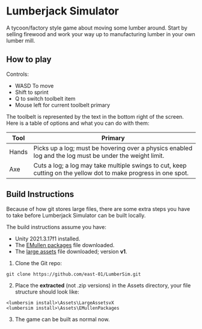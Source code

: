 # Lumberjack Simulator

A tycoon/factory style game about moving some lumber around. Start by selling firewood and work your way up to manufacturing lumber in your own lumber mill. 

## How to play

Controls:
- WASD To move
- Shift to sprint
- Q to switch toolbelt item
- Mouse left for current toolbelt primary

The toolbelt is represented by the text in the bottom right of the screen. Here is a table of options and what you can do with them:

Tool | Primary
-----|--------
Hands | Picks up a log; must be hovering over a physics enabled log and the log must be under the weight limit.
Axe | Cuts a log; a log may take multiple swings to cut, keep cutting on the yellow dot to make progress in one spot. 

## Build Instructions

Because of how git stores large files, there are some extra steps you have to take before Lumberjack Simulator can be built locally.

The build instructions assume you have:
- Unity 2021.3.17f1 installed.
- The [EMullen packages](https://drive.google.com/file/d/1FLOMNzrzfUfUotHyN5g3abZDlzj5hizf/view?usp=sharing) file downloaded.
- The [large assets](https://drive.google.com/file/d/1WJ3VFdEEOhBZz_m-w06kim2S0X_U8ezq/view?usp=sharing) file downloaded; version __v1__.

1. Clone the Git repo:
```
git clone https://github.com/east-01/LumberSim.git
```
2. Place the __extracted__ (not .zip versions) in the Assets directory, your file structure should look like: 
```
<lumbersim install>\Assets\LargeAssetsvX
<lumbersim install>\Assets\EMullenPackages
```
3. The game can be built as normal now.
